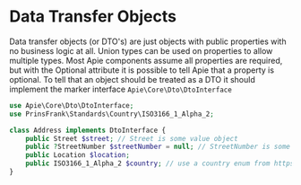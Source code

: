 # Data Transfer Objects
Data transfer objects (or DTO's) are just objects with public properties with no business logic at all. Union types can be used on properties to allow multiple types. Most Apie components assume all properties are required, but with the Optional attribute it is possible to tell Apie that a property is optional. To tell that an object should be treated as a DTO it should implement the marker interface <code>Apie\Core\Dto\DtoInterface</code>

```php
use Apie\Core\Dto\DtoInterface;
use PrinsFrank\Standards\Country\ISO3166_1_Alpha_2;

class Address implements DtoInterface {
    public Street $street; // Street is some value object
    public ?StreetNumber $streetNumber = null; // StreetNumber is some value object, but not all addresses have a street number
    public Location $location;
    public ISO3166_1_Alpha_2 $country; // use a country enum from https://github.com/PrinsFrank/standards
}
```

